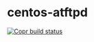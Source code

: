 # centos-atftpd
[![Copr build status](https://copr.fedorainfracloud.org/coprs/firefighter/opentech/package/atftp/status_image/last_build.png)](https://copr.fedorainfracloud.org/coprs/firefighter/opentech/package/atftp/)
